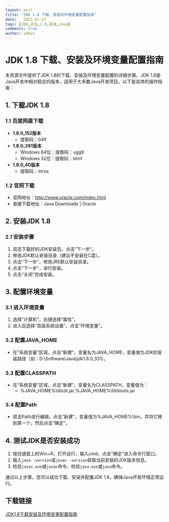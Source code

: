 ```yaml
---
layout: post
title: "JDK 1.8 下载、安装及环境变量配置指南"
date:   2022-01-27
tags: [JDK,点击,1.8,安装,Java]
comments: true
author: admin
---
```

# JDK 1.8 下载、安装及环境变量配置指南

本资源文件提供了JDK 1.8的下载、安装及环境变量配置的详细步骤。JDK 1.8是Java开发中相对稳定的版本，适用于大多数Java开发项目。以下是具体的操作指南：

## 1. 下载JDK 1.8

### 1.1 百度网盘下载
- **1.8.0_152版本**
  - 提取码：04lf
- **1.8.0_281版本**
  - Windows 64位：提取码：ugg9
  - Windows 32位：提取码：ldm1
- **1.8.0_40版本**
  - 提取码：mrxa

### 1.2 官网下载
- 官网地址：http://www.oracle.com/index.html
- 直接下载地址：Java Downloads | Oracle

## 2. 安装JDK 1.8

### 2.1 安装步骤
1. 双击下载好的JDK安装包，点击“下一步”。
2. 修改JDK默认安装目录（建议不安装在C盘）。
3. 点击“下一步”，修改JRE默认安装目录。
4. 点击“下一步”，进行安装。
5. 点击“关闭”完成安装。

## 3. 配置环境变量

### 3.1 进入环境变量
1. 选择“计算机”，右键选择“属性”。
2. 进入后选择“高级系统设置”，点击“环境变量”。

### 3.2 配置JAVA_HOME
- 在“系统变量”区域，点击“新建”，变量名为JAVA_HOME，变量值为JDK的安装路径（如：D:\Software\Java\jdk1.8.0_331）。

### 3.3 配置CLASSPATH
- 在“系统变量”区域，点击“新建”，变量名为CLASSPATH，变量值为：
  - %JAVA_HOME%\lib\dt.jar;%JAVA_HOME%\lib\tools.jar

### 3.4 配置Path
- 双击Path进行编辑，点击“新建”，变量值为%JAVA_HOME%\bin，并将它移到第一个，然后点击“确定”。

## 4. 测试JDK是否安装成功

1. 按住键盘上的Win+R，打开运行，输入cmd，点击“确定”进入命令行窗口。
2. 输入`java -version`或`javac -version`获取当前安装的JDK版本信息。
3. 检验`javac.exe`或`javac`命令，检验`java.exe`或`java`命令。

通过以上步骤，您可以成功下载、安装并配置JDK 1.8，确保Java开发环境正常运行。

## 下载链接

[JDK1.8下载安装及环境变量配置指南](https://pan.quark.cn/s/d53e7ab0b71a)